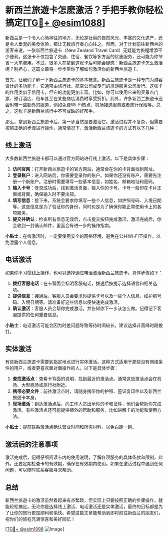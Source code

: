 # 新西兰旅遊卡怎麽激活？手把手教你轻松搞定[[TG💪+ @esim1088](https://t.me/s/esim1088)]

新西兰是一个令人心驰神往的地方，无论是壮丽的自然风光、丰富的文化遗产，还是令人垂涎的美食体验，都让无数旅行者心向往之。然而，对于计划前往新西兰的游客来说，一张新西兰旅遊卡（New Zealand Travel Card）无疑能为旅程增添不少便利。这张卡不仅包含了交通、住宿、餐饮等多方面的优惠服务，还可能为你节省一大笔费用。不过，很多人在拿到这张卡后可能会疑惑：新西兰旅遊卡怎么激活呢？别担心，这篇文章将一步步带你了解如何激活你的新西兰旅遊卡。

首先，让我们了解一下新西兰旅遊卡的基本概念。新西兰旅遊卡是一种专门为游客设计的多功能卡，它通常由旅行社、航空公司或专门的旅游服务公司发行。这张卡的作用类似于信用卡，但它的功能更加丰富。比如，你可以使用它来购买景点门票、预订酒店、租车甚至在某些商店消费时享受折扣。此外，许多新西兰旅遊卡还会附带一些额外的服务，例如免费Wi-Fi热点、机场接送服务或者旅行保险等。总之，这张卡是新西兰旅行中不可或缺的好帮手。

那么，拿到新西兰旅遊卡后，第一步当然是要激活它。激活过程并不复杂，但需要按照正确的步骤进行操作。通常情况下，激活新西兰旅遊卡的方式有以下几种：

## 线上激活

大多数新西兰旅遊卡都可以通过官方网站进行线上激活。以下是具体步骤：

1. **访问官网**：打开新西兰旅遊卡的官方网站，通常会在你的卡背面找到网址。
2. **登录账户**：进入网站后，你需要登录你的账户。如果你还没有账户，需要先注册一个新账户。注册时需要填写一些基本信息，如姓名、邮箱地址和密码。
3. **输入卡号**：登录成功后，找到激活页面，输入你的卡号。卡号一般印在卡片正面或背面，确保输入时不要出错。
4. **填写信息**：接下来，系统会要求你填写一些个人信息，如护照号码、入境日期等。这些信息是为了验证你的身份，同时也是为了确保你能正常使用卡上的各项服务。
5. **提交并确认**：检查所有信息无误后，点击提交按钮完成激活。激活完成后，你会收到一封确认邮件，里面会有进一步的操作指南。

**小贴士**：在线激活时，一定要使用安全的网络环境，避免在公共Wi-Fi下操作，以免泄露个人信息。

## 电话激活

如果你不习惯线上操作，也可以选择通过电话激活新西兰旅遊卡。具体步骤如下：

1. **拨打客服电话**：在卡背面会标明客服电话，拨通后按提示选择语言和相关选项。
2. **提供信息**：接通后，客服人员会要求你提供卡号以及一些个人信息，如护照号码、入境日期等。请准备好这些信息以便快速完成激活。
3. **确认激活**：客服人员会帮你完成激活，并告知你下一步该怎么做。记得记下客服提供的任何重要信息。

**小贴士**：电话激活可能会因为时差问题导致等待时间较长，建议选择非高峰时段拨打。

## 实体激活

有些新西兰旅遊卡需要到指定地点进行实体激活。这种方式适用于那些没有网络条件的用户，或者更喜欢面对面操作的人。以下是具体步骤：

1. **查找激活点**：查看卡背面的说明，找到最近的激活点。通常这些激活点会在机场、大型商场或旅行社附近。
2. **携带必要文件**：前往激活点时，请随身携带你的护照、签证复印件以及新西兰旅遊卡本身。
3. **现场激活**：到达激活点后，向工作人员出示你的卡和证件，他们会帮助你完成激活。有些激活点还可能提供额外的帮助和服务，比如讲解卡的功能和使用方法。

**小贴士**：提前联系激活点确认营业时间和所需材料，以免白跑一趟。

## 激活后的注意事项

激活完成后，记得仔细阅读卡内的使用说明，了解各项服务的具体条款和限制。此外，还要定期检查卡的有效期，确保在有效期内使用。如果在激活过程中遇到任何问题，可以随时联系客服寻求帮助。

## 总结

新西兰旅遊卡的激活虽然看起来有点繁琐，但实际上只要按照正确的步骤操作，就能轻松搞定。无论你是选择线上激活、电话激活还是实体激活，最终的目标都是为了让你的旅行更加顺利和愉快。希望这篇文章能帮助到即将前往新西兰的朋友们，祝你们的旅程充满惊喜和美好回忆！

[[TG💪+ @esim1088](https://t.me/s/esim1088) ![Image](https://i.postimg.cc/4NQfJmqS/Snipaste-2025-05-13-00-14-12.png)]
